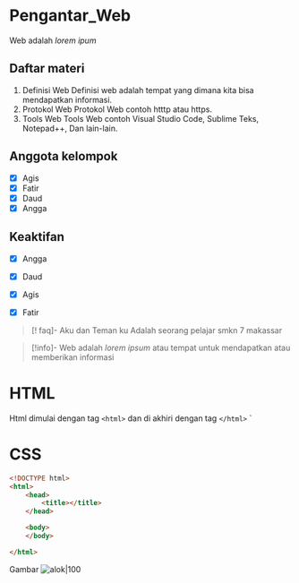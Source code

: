 # Pengantar_Web
Web adalah *lorem ipum*
## Daftar materi
1.  Definisi Web
	 Definisi web adalah tempat yang dimana kita bisa mendapatkan informasi.
2.  Protokol Web
	 Protokol Web contoh htttp atau https. 
3.  Tools Web
	 Tools Web contoh Visual Studio Code, Sublime Teks, Notepad++, Dan lain-lain.
## Anggota kelompok
- [x] Agis 
- [x] Fatir
- [x] Daud
- [x] Angga

## Keaktifan
- [x] Angga
- [x] Daud
- [x] Agis
- [x] Fatir


>[! faq]-  Aku dan Teman ku
>Adalah seorang pelajar smkn 7 makassar

  

>[!info]- Web adalah *lorem ipsum* atau tempat untuk mendapatkan atau memberikan informasi
# HTML
Html dimulai dengan tag `<html>` dan di akhiri dengan tag `</html>`
`
# CSS
```html
<!DOCTYPE html>
<html>
	<head>
		<title></title>
	</head>

	<body>
	</body>

</html>
```



Gambar
![alok|100](Aset/alok.jpg)








